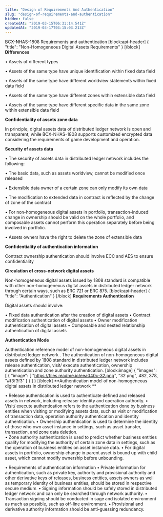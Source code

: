 ```yaml
---
title: "Design of Requirements And Authentication"
slug: "design-of-requirements-and-authentication"
hidden: false
createdAt: "2019-03-15T06:31:14.541Z"
updatedAt: "2019-03-17T03:15:03.213Z"
---
```

BCX-NHAS-1808 Requirements and authentication
[block:api-header]
{
  "title": "Non-Homogeneous Digital Assets Requirements"
}
[/block]
**Differences** 

•  Assets of different types

•  Assets of the same type have unique identification within fixed data field

•  Assets of the same type have different worldview statements within fixed data field

•  Assets of the same type have different zones within extensible data field

•  Assets of the same type have different specific data in the same zone within extensible data field 

**Confidentiality of assets zone data** 

In principle, digital assets data of distributed ledger network is open and transparent, while BCX-NHAS-1808 supports customized encrypted data considering the requirements of game development and operation. 

**Security of assets data**

•  The security of assets data in distributed ledger network includes the following:

•  The basic data, such as assets worldview, cannot be modified once released

•  Extensible data owner of a certain zone can only modify its own data

•  The modification to extended data in contract is reflected by the change of zone of the contract

•  For non-homogeneous digital assets in portfolio, transaction-induced change in ownership should be valid on the whole portfolio, and composable assets cannot perform this operation separately before being involved in portfolio.

•  Assets owners have the right to delete the zone of extensible data

**Confidentiality of authentication information**

Contract ownership authentication should involve ECC and AES to ensure confidentiality

**Circulation of cross-network digital assets** 

Non-homogeneous digital assets issued by 1808 standard is compatible with other non-homogeneous digital assets in distributed ledger network through certain ways, such as ERC 721 or ERC 875.
[block:api-header]
{
  "title": "Authentication"
}
[/block]
**Requirements Authentication**

Digital assets should involve: 

•  Fixed data authentication after the creation of digital assets
•  Contract modification authentication of digital assets
•  Owner modification authentication of digital assets
•  Composable and nested relationship authentication of digital assets

**Authentication Mode**

Authentication reference model of non-homogeneous digital assets in distributed ledger network .
The authentication of non-homogeneous digital assets defined by 1808 standard in distributed ledger network includes release authentication, visit/ execute authentication, ownership authentication and zone authority authentication.
[block:image]
{
  "images": [
    {
      "image": [
        "https://files.readme.io/eea040c-32.png",
        "32.png",
        482,
        378,
        "#f3f3f3"
      ]
    }
  ]
}
[/block]
**Authentication model of non-homogeneous digital assets in distributed ledger network
** 

•  Release authentication is used to authenticate defined and released assets in network, including releaser identity and operation authority. 
•  Visit/ execute authentication refers to the authentication done by business entities when visiting or modifying assets data, such as visit or modification of transaction data, operation authority authentication and identity authentication. 
•  Ownership authentication is used to determine the identity of those who own asset instance in settings, such as  asset transfer, transaction, and zone data deletion.  
•  Zone authority authentication is used to predict whether business entities qualify for modifying the authority of certain zone data in settings, such as the operation of business entities on asset instance data. 
• For digital assets in portfolio, ownership change in parent asset is bound up with child asset, which cannot modify ownership before unbounding. 

•  Requirements of authentication information
•  Private information for authentication, such as private key, authority and provisional authority and other derivative keys of releases, business entities, assets owners as well as temporary identity of business entities, should be stored in respective secure medium. 
•  Signing information should be safely stored in distributed ledger network and can only be searched through network authority. 
•  Transaction signing should be conducted in sage and isolated environment as much as possible, such as off-line environment. 
•  Provisional and derivative authority information should be anti-guessing redundancy.